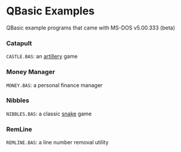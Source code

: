 # QBasic Examples
QBasic example programs that came with MS-DOS v5.00.333 (beta)

### Catapult
`CASTLE.BAS`: an [artillery](https://en.wikipedia.org/wiki/Artillery_game) game

### Money Manager
`MONEY.BAS`: a personal finance manager

### Nibbles
`NIBBLES.BAS`: a classic [snake](https://en.wikipedia.org/wiki/Snake_(video_game_genre)) game

### RemLine
`REMLINE.BAS`: a line number removal utility
